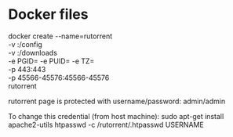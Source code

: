 # Docker files

docker create --name=rutorrent \
-v <path to data>:/config \
-v <path to downloads>:/downloads \
-e PGID=<gid> -e PUID=<uid> -e TZ=<timezone> \
-p 443:443 \
-p 45566-45576:45566-45576 \
rutorrent

rutorrent page is protected with username/password: admin/admin

To change this credential (from host machine):
sudo apt-get install apache2-utils
htpasswd -c <path to data>/rutorrent/.htpasswd USERNAME
